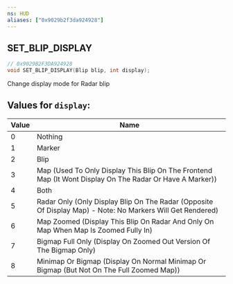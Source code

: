 ```yaml
---
ns: HUD
aliases: ["0x9029b2f3da924928"]
---
```

## SET_BLIP_DISPLAY

```c
// 0x9029B2F3DA924928
void SET_BLIP_DISPLAY(Blip blip, int display);
```

Change display mode for Radar blip

## Values for `display`:
| Value | Name |
| --- | --- |
| 0 | Nothing |
| 1 | Marker |
| 2 | Blip |
| 3 | Map (Used To Only Display This Blip On The Frontend Map (It Wont Display On The Radar Or Have A Marker)) |
| 4 | Both |
| 5 | Radar Only (Only Display Blip On The Radar (Opposite Of Display Map) - Note: No Markers Will Get Rendered) |
| 6 | Map Zoomed (Display This Blip On Radar And Only On Map When Map Is Zoomed Fully In) |
| 7 | Bigmap Full Only (Display On Zoomed Out Version Of The Bigmap Only) |
| 8 | Minimap Or Bigmap (Display On Normal Minimap Or Bigmap (But Not On The Full Zoomed Map)) |

